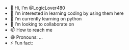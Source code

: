 - 👋 Hi, I’m @LogicLover480
- 👀 I’m interested in learning coding by using them here
- 🌱 I’m currently learning on python
- 💞️ I’m looking to collaborate on 
- 📫 How to reach me 
- 😄 Pronouns: ...
- ⚡ Fun fact: 

<!---
LogicLover480/LogicLover480 is a ✨ special ✨ repository because its `README.md` (this file) appears on your GitHub profile.
You can click the Preview link to take a look at your changes.
--->
